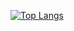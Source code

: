 
[![Top Langs](https://github-readme-stats.vercel.app/api/top-langs/?username=StepanSergeevich&layout=donut)](https://github.com/anuraghazra/github-readme-stats)
